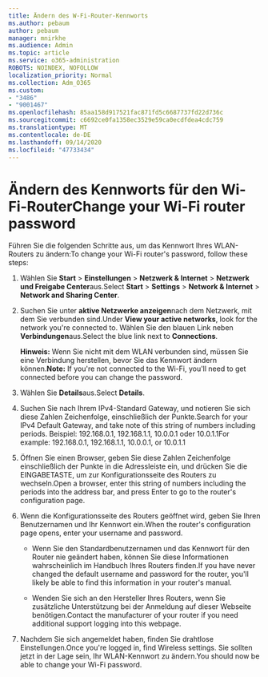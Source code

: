 ```yaml
---
title: Ändern des W-Fi-Router-Kennworts
ms.author: pebaum
author: pebaum
manager: mnirkhe
ms.audience: Admin
ms.topic: article
ms.service: o365-administration
ROBOTS: NOINDEX, NOFOLLOW
localization_priority: Normal
ms.collection: Adm_O365
ms.custom:
- "3486"
- "9001467"
ms.openlocfilehash: 85aa158d917521fac871fd5c6687737fd22d736c
ms.sourcegitcommit: c6692ce0fa1358ec3529e59ca0ecdfdea4cdc759
ms.translationtype: MT
ms.contentlocale: de-DE
ms.lasthandoff: 09/14/2020
ms.locfileid: "47733434"
---
```

# <a name="change-your-wi-fi-router-password"></a><span data-ttu-id="b2ed8-102">Ändern des Kennworts für den Wi-Fi-Router</span><span class="sxs-lookup"><span data-stu-id="b2ed8-102">Change your Wi-Fi router password</span></span>

<span data-ttu-id="b2ed8-103">Führen Sie die folgenden Schritte aus, um das Kennwort Ihres WLAN-Routers zu ändern:</span><span class="sxs-lookup"><span data-stu-id="b2ed8-103">To change your Wi-Fi router's password, follow these steps:</span></span>

1. <span data-ttu-id="b2ed8-104">Wählen Sie **Start**  >  **Einstellungen**  >  **Netzwerk & Internet**  >  **Netzwerk und Freigabe Center**aus.</span><span class="sxs-lookup"><span data-stu-id="b2ed8-104">Select **Start** > **Settings** > **Network & Internet** > **Network and Sharing Center**.</span></span>

2. <span data-ttu-id="b2ed8-105">Suchen Sie unter **aktive Netzwerke anzeigen**nach dem Netzwerk, mit dem Sie verbunden sind.</span><span class="sxs-lookup"><span data-stu-id="b2ed8-105">Under **View your active networks**, look for the network you're connected to.</span></span> <span data-ttu-id="b2ed8-106">Wählen Sie den blauen Link neben **Verbindungen**aus.</span><span class="sxs-lookup"><span data-stu-id="b2ed8-106">Select the blue link next to **Connections**.</span></span><br>

   <span data-ttu-id="b2ed8-107">**Hinweis:** Wenn Sie nicht mit dem WLAN verbunden sind, müssen Sie eine Verbindung herstellen, bevor Sie das Kennwort ändern können.</span><span class="sxs-lookup"><span data-stu-id="b2ed8-107">**Note:** If you're not connected to the Wi-Fi, you'll need to get connected before you can change the password.</span></span>

3. <span data-ttu-id="b2ed8-108">Wählen Sie **Details**aus.</span><span class="sxs-lookup"><span data-stu-id="b2ed8-108">Select **Details**.</span></span>

4. <span data-ttu-id="b2ed8-109">Suchen Sie nach Ihrem IPv4-Standard Gateway, und notieren Sie sich diese Zahlen Zeichenfolge, einschließlich der Punkte.</span><span class="sxs-lookup"><span data-stu-id="b2ed8-109">Search for your IPv4 Default Gateway, and take note of this string of numbers including periods.</span></span> <span data-ttu-id="b2ed8-110">Beispiel: 192.168.0.1, 192.168.1.1, 10.0.0.1 oder 10.0.1.1</span><span class="sxs-lookup"><span data-stu-id="b2ed8-110">For example: 192.168.0.1, 192.168.1.1, 10.0.0.1, or 10.0.1.1</span></span>

5. <span data-ttu-id="b2ed8-111">Öffnen Sie einen Browser, geben Sie diese Zahlen Zeichenfolge einschließlich der Punkte in die Adressleiste ein, und drücken Sie die EINGABETASTE, um zur Konfigurationsseite des Routers zu wechseln.</span><span class="sxs-lookup"><span data-stu-id="b2ed8-111">Open a browser, enter this string of numbers including the periods into the address bar, and press Enter to go to the router's configuration page.</span></span>

6. <span data-ttu-id="b2ed8-112">Wenn die Konfigurationsseite des Routers geöffnet wird, geben Sie Ihren Benutzernamen und Ihr Kennwort ein.</span><span class="sxs-lookup"><span data-stu-id="b2ed8-112">When the router's configuration page opens, enter your username and password.</span></span><br>
   - <span data-ttu-id="b2ed8-113">Wenn Sie den Standardbenutzernamen und das Kennwort für den Router nie geändert haben, können Sie diese Informationen wahrscheinlich im Handbuch Ihres Routers finden.</span><span class="sxs-lookup"><span data-stu-id="b2ed8-113">If you have never changed the default username and password for the router, you'll likely be able to find this information in your router's manual.</span></span>

   - <span data-ttu-id="b2ed8-114">Wenden Sie sich an den Hersteller Ihres Routers, wenn Sie zusätzliche Unterstützung bei der Anmeldung auf dieser Webseite benötigen.</span><span class="sxs-lookup"><span data-stu-id="b2ed8-114">Contact the manufacturer of your router if you need additional support logging into this webpage.</span></span>

7. <span data-ttu-id="b2ed8-115">Nachdem Sie sich angemeldet haben, finden Sie drahtlose Einstellungen.</span><span class="sxs-lookup"><span data-stu-id="b2ed8-115">Once you're logged in, find Wireless settings.</span></span> <span data-ttu-id="b2ed8-116">Sie sollten jetzt in der Lage sein, Ihr WLAN-Kennwort zu ändern.</span><span class="sxs-lookup"><span data-stu-id="b2ed8-116">You should now be able to change your Wi-Fi password.</span></span>
